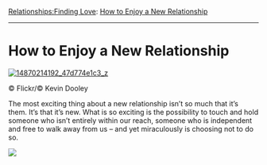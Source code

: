 [Relationships:](https://www.theschooloflife.com/thebookoflife/category/relationships/)[Finding Love](https://www.theschooloflife.com/thebookoflife/category/relationships/finding-love/): [How to Enjoy a New Relationship](https://www.theschooloflife.com/thebookoflife/how-to-enjoy-a-new-relationship/)

* * *

# How to Enjoy a New Relationship

[![14870214192_47d774e1c3_z](https://www.theschooloflife.com/thebookoflife/wp-content/uploads/2014/11/14870214192_47d774e1c3_z.jpg)](http://www.thebookoflife.org/wp-content/uploads/2014/11/14870214192_47d774e1c3_z.jpg)

© Flickr/© Kevin Dooley

The most exciting thing about a new relationship isn’t so much that it’s them. It’s that it’s new. What is so exciting is the possibility to touch and hold someone who isn’t entirely within our reach, someone who is independent and free to walk away from us – and yet miraculously is choosing not to do so.

[![](https://img.youtube.com/vi/B96o5Hbvb88/0.jpg)](https://www.youtube.com/embed/B96o5Hbvb88 '')
